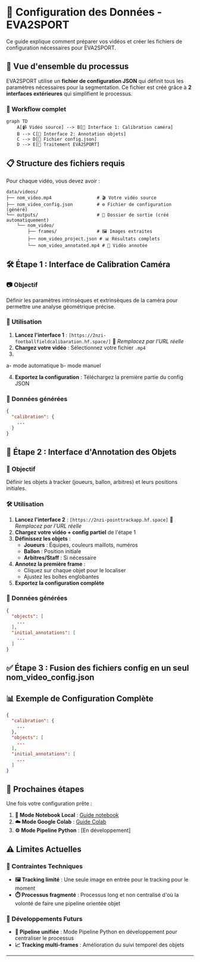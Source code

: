 # 📁 Configuration des Données - EVA2SPORT

Ce guide explique comment préparer vos vidéos et créer les fichiers de configuration nécessaires pour EVA2SPORT.

## 🎯 Vue d'ensemble du processus

EVA2SPORT utilise un **fichier de configuration JSON** qui définit tous les paramètres nécessaires pour la segmentation. Ce fichier est créé grâce à **2 interfaces extérieures** qui simplifient le processus.

### 🔄 Workflow complet

```mermaid
graph TD
    A[📹 Vidéo source] --> B[🎯 Interface 1: Calibration caméra]
    B --> C[👥 Interface 2: Annotation objets]
    C --> D[📄 Fichier config.json]
    D --> E[🚀 Traitement EVA2SPORT]
```

## 📋 Structure des fichiers requis

Pour chaque vidéo, vous devez avoir :

```
data/videos/
├── nom_video.mp4                 # 🎬 Votre vidéo source
├── nom_video_config.json         # ⚙️ Fichier de configuration (généré)
└── outputs/                      # 📁 Dossier de sortie (créé automatiquement)
    └── nom_video/
        ├── frames/               # 🖼️ Images extraites
        ├── nom_video_project.json # 📊 Résultats complets
        └── nom_video_annotated.mp4 # 🎥 Vidéo annotée
```

## 🛠️ Étape 1 : Interface de Calibration Caméra

### 📷 Objectif
Définir les paramètres intrinsèques et extrinsèques de la caméra pour permettre une analyse géométrique précise.

### 🎯 Utilisation
1. **Lancez l'interface 1** : `[https://2nzi-footballfieldcalibaration.hf.space/]` 📝 *Remplacez par l'URL réelle*
2. **Chargez votre vidéo** : Sélectionnez votre fichier `.mp4`
3. 
a- mode automatique
b- mode manuel

4. **Exportez la configuration** : Téléchargez la première partie du config JSON

### 📄 Données générées
```json
{
  "calibration": {
    ...
  }
}
```

## 👥 Étape 2 : Interface d'Annotation des Objets

### 🎯 Objectif
Définir les objets à tracker (joueurs, ballon, arbitres) et leurs positions initiales.

### 🛠️ Utilisation
1. **Lancez l'interface 2** : `[https://2nzi-pointtrackapp.hf.space]` 📝 *Remplacez par l'URL réelle*
2. **Chargez votre vidéo + config partiel** de l'étape 1
3. **Définissez les objets** :
   - **Joueurs** : Équipes, couleurs maillots, numéros
   - **Ballon** : Position initiale
   - **Arbitres/Staff** : Si nécessaire
4. **Annotez la première frame** :
   - Cliquez sur chaque objet pour le localiser
   - Ajustez les boîtes englobantes
5. **Exportez la configuration complète**

### 📄 Données générées
```json
{
  "objects": [
    ...
  ],
  "initial_annotations": [
    ...
  ]
}
```

## ✅ Étape 3 : Fusion des fichiers config en un seul nom_video_config.json

## 📊 Exemple de Configuration Complète

```json
{
  "calibration": {
    ...
  },
  "objects": [
    ...
  ],
  "initial_annotations": [
    ...
  ]
}
```

## 🚀 Prochaines étapes

Une fois votre configuration prête :

1. **📝 Mode Notebook Local** : [Guide notebook](../notebook/README.md)
2. **☁️ Mode Google Colab** : [Guide Colab](../notebook/README.md#google-colab)
3. **⚙️ Mode Pipeline Python** : [En développement]


## ⚠️ Limites Actuelles

### 🔧 Contraintes Techniques
- **🖼️ Tracking limité** : Une seule image en entrée pour le tracking pour le moment
- **⏱️ Processus fragmenté** : Processus long et non centralisé d'où la volonté de faire une pipeline orientée objet

### 🚀 Développements Futurs
- **🔄 Pipeline unifiée** : Mode Pipeline Python en développement pour centraliser le processus
- **📈 Tracking multi-frames** : Amélioration du suivi temporel des objets

---
